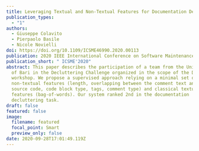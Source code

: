 ```yaml
---
title: Leveraging Textual and Non-Textual Features for Documentation Decluttering
publication_types:
  - "1"
authors:
  - Giuseppe Colavito
  - Pierpaolo Basile
  - Nicole Novielli
doi: https://doi.org/10.1109/ICSME46990.2020.00113
publication: 2020 IEEE International Conference on Software Maintenance and Evolution
publication_short: " ICSME'2020"
abstract: This paper describes the participation of a team from the University
  of Bari in the Decluttering Challenge organized in the scope of the DocGen2
  workshop. We propose a supervised approach relying on a minimal set of
  non-textual features (length, overlapping between the comment text and the
  source code, code block type, tags, comment type) and classical textual
  features (bag-of-words). Our system ranked 2nd in the documentation
  decluttering task.
draft: false
featured: false
image:
  filename: featured
  focal_point: Smart
  preview_only: false
date: 2020-09-28T17:01:49.119Z
---
```

